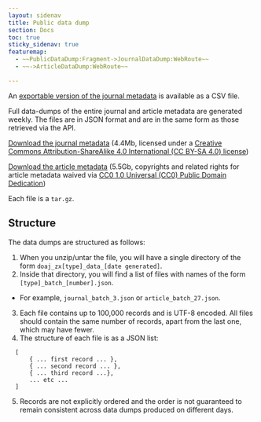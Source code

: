 ```yaml
---
layout: sidenav
title: Public data dump
section: Docs
toc: true
sticky_sidenav: true
featuremap: 
  - ~~PublicDataDump:Fragment->JournalDataDump:WebRoute~~
  - ~~->ArticleDataDump:WebRoute~~

---
```


An [exportable version of the journal metadata](/csv) is available as a CSV file.

Full data-dumps of the entire journal and article metadata are generated weekly. The files are in JSON format and are in the same form as those retrieved via the API.

[Download the journal metadata](/public-data-dump/journal) (4.4Mb, licensed under a [Creative Commons Attribution-ShareAlike 4.0 International (CC BY-SA 4.0) license](https://creativecommons.org/licenses/by-sa/4.0/))

[Download the article metadata](/public-data-dump/article) (5.5Gb, copyrights and related rights for article metadata waived via [CC0 1.0 Universal (CC0) Public Domain Dedication](https://creativecommons.org/publicdomain/zero/1.0/))

Each file is a `tar.gz`.

## Structure

The data dumps are structured as follows:

1. When you unzip/untar the file, you will have a single directory of the form `doaj_zx[type]_data_[date generated]`.
2. Inside that directory, you will find a list of files with names of the form `[type]_batch_[number].json`.
  - For example, `journal_batch_3.json` or `article_batch_27.json`.
3. Each file contains up to 100,000 records and is UTF-8 encoded. All files should contain the same number of records, apart from the last one, which may have fewer.
4. The structure of each file is as a JSON list:
  ```
    [
        { ... first record ... },
        { ... second record ... },
        { ... third record ...},
        ... etc ...
    ]
  ```
5. Records are not explicitly ordered and the order is not guaranteed to remain consistent across data dumps produced on different days.
